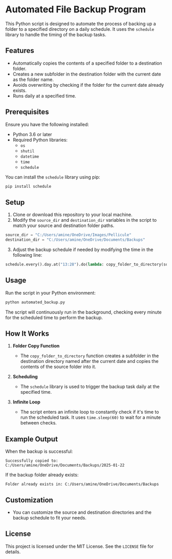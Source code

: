 # Automated File Backup Program

This Python script is designed to automate the process of backing up a folder to a specified directory on a daily schedule. It uses the `schedule` library to handle the timing of the backup tasks.

## Features
- Automatically copies the contents of a specified folder to a destination folder.
- Creates a new subfolder in the destination folder with the current date as the folder name.
- Avoids overwriting by checking if the folder for the current date already exists.
- Runs daily at a specified time.

## Prerequisites

Ensure you have the following installed:
- Python 3.6 or later
- Required Python libraries:
  - `os`
  - `shutil`
  - `datetime`
  - `time`
  - `schedule`

You can install the `schedule` library using pip:
```bash
pip install schedule
```

## Setup
1. Clone or download this repository to your local machine.
2. Modify the `source_dir` and `destination_dir` variables in the script to match your source and destination folder paths.

```python
source_dir = "C:/Users/amine/OneDrive/Images/Pellicule"
destination_dir = "C:/Users/amine/OneDrive/Documents/Backups"
```

3. Adjust the backup schedule if needed by modifying the time in the following line:

```python
schedule.every().day.at("13:28").do(lambda: copy_folder_to_directory(source_dir, destination_dir))
```

## Usage

Run the script in your Python environment:

```bash
python automated_backup.py
```

The script will continuously run in the background, checking every minute for the scheduled time to perform the backup.

## How It Works

1. **Folder Copy Function**
   - The `copy_folder_to_directory` function creates a subfolder in the destination directory named after the current date and copies the contents of the source folder into it.

2. **Scheduling**
   - The `schedule` library is used to trigger the backup task daily at the specified time.

3. **Infinite Loop**
   - The script enters an infinite loop to constantly check if it's time to run the scheduled task. It uses `time.sleep(60)` to wait for a minute between checks.

## Example Output

When the backup is successful:
```
Successfully copied to: C:/Users/amine/OneDrive/Documents/Backups/2025-01-22
```

If the backup folder already exists:
```
Folder already exists in: C:/Users/amine/OneDrive/Documents/Backups
```

## Customization
- You can customize the source and destination directories and the backup schedule to fit your needs.

## License

This project is licensed under the MIT License. See the `LICENSE` file for details.
